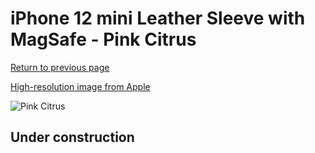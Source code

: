# iPhone 12 mini Leather Sleeve with MagSafe - Pink Citrus

[Return to previous page](/iphone_12)

[High-resolution image from Apple](https://store.storeimages.cdn-apple.com/8756/as-images.apple.com/is/MHMN3?wid=4500&hei=4500&fmt=png)

<div style="width: 512px"><img src="/almost_uncompressed/MHMN3.webp" alt="Pink Citrus"></div>

## Under construction
